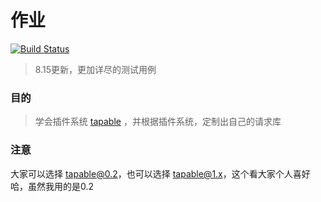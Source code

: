 # 作业
[![Build Status](https://travis-ci.org/Elliott-Hu/homework2.svg?branch=master)](https://travis-ci.org/Elliott-Hu/homework2)
> 8.15更新，更加详尽的测试用例

### 目的

> 学会插件系统 [tapable](https://github.com/webpack/tapable) ，并根据插件系统，定制出自己的请求库

### 注意

大家可以选择 tapable@0.2，也可以选择 tapable@1.x，这个看大家个人喜好哈，虽然我用的是0.2